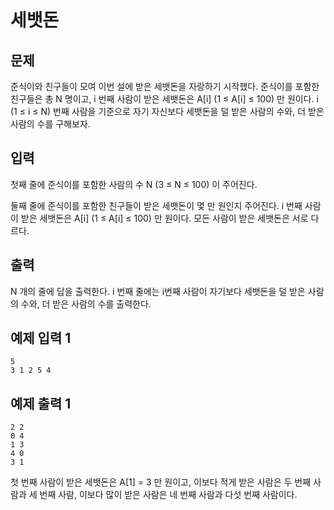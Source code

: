 # 세뱃돈
## 문제
준식이와 친구들이 모여 이번 설에 받은 세뱃돈을 자랑하기 시작했다. 준식이를 포함한 친구들은 총 N 명이고, i 번째 사람이 받은 세뱃돈은 A[i] (1 ≤ A[i] ≤ 100) 만 원이다. i (1 ≤ i ≤ N) 번째 사람을 기준으로 자기 자신보다 세뱃돈을 덜 받은 사람의 수와, 더 받은 사람의 수를 구해보자.

## 입력
첫째 줄에 준식이를 포함한 사람의 수 N (3 ≤ N ≤ 100) 이 주어진다.

둘째 줄에 준식이를 포함한 친구들이 받은 세뱃돈이 몇 만 원인지 주어진다. i 번째 사람이 받은 세뱃돈은 A[i] (1 ≤ A[i] ≤ 100) 만 원이다. 모든 사람이 받은 세뱃돈은 서로 다르다.

## 출력
N 개의 줄에 답을 출력한다. i 번째 줄에는 i번째 사람이 자기보다 세뱃돈을 덜 받은 사람의 수와, 더 받은 사람의 수를 출력한다.

## 예제 입력 1
```
5
3 1 2 5 4
```
## 예제 출력 1
```
2 2
0 4
1 3
4 0
3 1
```
첫 번째 사람이 받은 세뱃돈은 A[1] = 3 만 원이고, 이보다 적게 받은 사람은 두 번째 사람과 세 번째 사람, 이보다 많이 받은 사람은 네 번째 사람과 다섯 번째 사람이다. 